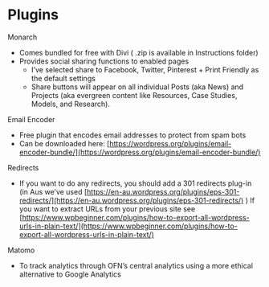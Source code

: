 # Plugins



Monarch

* Comes bundled for free with Divi ( .zip is available in Instructions folder)
* Provides social sharing functions to enabled pages
  * I’ve selected share to Facebook, Twitter, Pinterest + Print Friendly as the default settings
  * Share buttons will appear on all individual Posts (aka News) and Projects (aka evergreen content like Resources, Case Studies, Models, and Research).

Email Encoder

* Free plugin that encodes email addresses to protect from spam bots
* Can be downloaded here: [https://wordpress.org/plugins/email-encoder-bundle/](https://wordpress.org/plugins/email-encoder-bundle/)

Redirects

* If you want to do any redirects, you should add a 301 redirects plug-in (in Aus we’ve used [https://en-au.wordpress.org/plugins/eps-301-redirects/](https://en-au.wordpress.org/plugins/eps-301-redirects/) ) If you want to extract URLs from your previous site see [https://www.wpbeginner.com/plugins/how-to-export-all-wordpress-urls-in-plain-text/](https://www.wpbeginner.com/plugins/how-to-export-all-wordpress-urls-in-plain-text/) 

Matomo

* To track analytics through OFN’s central analytics using a more ethical alternative to Google Analytics
